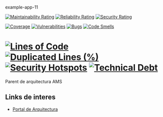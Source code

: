 example-app-11  

[![Maintainability Rating](https://sonarqube-sonarqube.apps.nopro.ocp.santalucia.net/api/project_badges/measure?project=example-app-11&metric=sqale_rating&token=sqb_e4241b3b559d1ca4e4c99f02068e3d0c1b1a87b7)](https://sonarqube-sonarqube.apps.nopro.ocp.santalucia.net/dashboard?id=example-app-11)
[![Reliability Rating](https://sonarqube-sonarqube.apps.nopro.ocp.santalucia.net/api/project_badges/measure?project=example-app-11&metric=reliability_rating&token=sqb_e4241b3b559d1ca4e4c99f02068e3d0c1b1a87b7)](https://sonarqube-sonarqube.apps.nopro.ocp.santalucia.net/dashboard?id=example-app-11)
[![Security Rating](https://sonarqube-sonarqube.apps.nopro.ocp.santalucia.net/api/project_badges/measure?project=example-app-11&metric=security_rating&token=sqb_e4241b3b559d1ca4e4c99f02068e3d0c1b1a87b7)](https://sonarqube-sonarqube.apps.nopro.ocp.santalucia.net/dashboard?id=example-app-11)

[![Coverage](https://sonarqube-sonarqube.apps.nopro.ocp.santalucia.net/api/project_badges/measure?project=example-app-11&metric=coverage&token=sqb_e4241b3b559d1ca4e4c99f02068e3d0c1b1a87b7)](https://sonarqube-sonarqube.apps.nopro.ocp.santalucia.net/dashboard?id=example-app-11)
[![Vulnerabilities](https://sonarqube-sonarqube.apps.nopro.ocp.santalucia.net/api/project_badges/measure?project=example-app-11&metric=vulnerabilities&token=sqb_e4241b3b559d1ca4e4c99f02068e3d0c1b1a87b7)](https://sonarqube-sonarqube.apps.nopro.ocp.santalucia.net/dashboard?id=example-app-11)
[![Bugs](https://sonarqube-sonarqube.apps.nopro.ocp.santalucia.net/api/project_badges/measure?project=example-app-11&metric=bugs&token=sqb_e4241b3b559d1ca4e4c99f02068e3d0c1b1a87b7)](https://sonarqube-sonarqube.apps.nopro.ocp.santalucia.net/dashboard?id=example-app-11)
[![Code Smells](https://sonarqube-sonarqube.apps.nopro.ocp.santalucia.net/api/project_badges/measure?project=example-app-11&metric=code_smells&token=sqb_e4241b3b559d1ca4e4c99f02068e3d0c1b1a87b7)](https://sonarqube-sonarqube.apps.nopro.ocp.santalucia.net/dashboard?id=example-app-11)

[![Lines of Code](https://sonarqube-sonarqube.apps.nopro.ocp.santalucia.net/api/project_badges/measure?project=example-app-11&metric=ncloc&token=sqb_e4241b3b559d1ca4e4c99f02068e3d0c1b1a87b7)](https://sonarqube-sonarqube.apps.nopro.ocp.santalucia.net/dashboard?id=aexample-app-11)
[![Duplicated Lines (%)](https://sonarqube-sonarqube.apps.nopro.ocp.santalucia.net/api/project_badges/measure?project=example-app-11&metric=duplicated_lines_density&token=sqb_e4241b3b559d1ca4e4c99f02068e3d0c1b1a87b7)](https://sonarqube-sonarqube.apps.nopro.ocp.santalucia.net/dashboard?id=example-app-11)
[![Security Hotspots](https://sonarqube-sonarqube.apps.nopro.ocp.santalucia.net/api/project_badges/measure?project=example-app-11&metric=security_hotspots&token=sqb_e4241b3b559d1ca4e4c99f02068e3d0c1b1a87b7)](https://sonarqube-sonarqube.apps.nopro.ocp.santalucia.net/dashboard?id=example-app-11)
[![Technical Debt](https://sonarqube-sonarqube.apps.nopro.ocp.santalucia.net/api/project_badges/measure?project=example-app-11&metric=sqale_index&token=sqb_e4241b3b559d1ca4e4c99f02068e3d0c1b1a87b7)](https://sonarqube-sonarqube.apps.nopro.ocp.santalucia.net/dashboard?id=example-app-11)
==========

Parent de arquitectura AMS

Links de interes
------------

* [Portal de Arquitectura](https://santalucia.sharepoint.com/sites/PortalArquitecturaEmpresarial)
